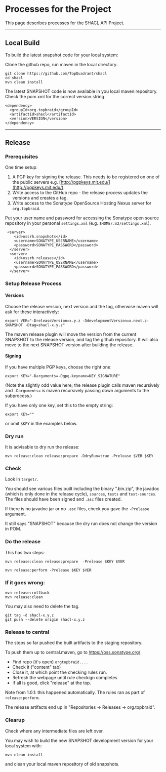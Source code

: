 # Processes for the Project

This page describes processes for the SHACL API Project.

----

## Local Build

To build the latest snapshot code for your local system:

Clone the github repo, run maven in the local directory:

```
git clone https://github.com/TopQuadrant/shacl
cd shacl
mvn clean install
```

The latest SNAPSHOT code is now available in you local maven
repository.  Check the pom.xml for the correct version string.

```
<dependency>
  <groupId>org.topbraid</groupId>
  <artifactId>shacl</artifactId>
  <version>VERSION</version>
</dependency>
```

----

## Release

### Prerequisites

One time setup:

1. A PGP key for signing the release. This needs to be registered on one
of the public servers e.g. [http://pgpkeys.mit.edu/](http://pgpkeys.mit.edu/).
1. Write access to the GitHub repo - the release process updates the
versions and creates a tag.
1. Write access to the Sonatype OpenSource Hosting Nexus server for `org.topbraid`.

Put your user name and password for accessing the Sonatype open source
repository in your personal `settings.xml` (e.g. `$HOME/.m2/settings.xml`).

```
 <server>
    <id>ossrh.snapshots</id>
    <username>SONATYPE_USERNAME</username>
    <password>SONATYPE_PASSWORD</password>
  </server>
  <server>
    <id>ossrh.releases</id>
    <username>SONATYPE_USERNAME</username>
    <password>SONATYPE_PASSWORD</password>
  </server>
```

### Setup Release Process

#### Versions

Choose the release version, next version and the tag, otherwise maven
will ask for these interactively:

```
export VER="-DreleaseVersion=x.y.z -DdevelopmentVersion=x.next.z-SNAPSHOT -Dtag=shacl-x.y.z"
```

The maven release plugin will move the version from the current SNAPSHOT
to the release version, and tag the github repository. It will also move
to the next SNAPSHOT version after building the release.

#### Signing

If you have multiple PGP keys, choose the right one:

`export KEY="-Darguments=-Dgpg.keyname=KEY_SIGNATURE"`

(Note the slightly odd value here; the release plugin calls maven
recursively and `-Darguments=` is maven recursively passing
down arguments to the subprocess.)

If you have only one key, set this to the empty string:

```
export KEY=""
```

or omit `$KEY` in the examples below.

### Dry run

It is advisable to dry run the release:
```
mvn release:clean release:prepare -DdryRun=true -Prelease $VER $KEY
```

### Check

Look in `target/`.

You should see various files built including the binary ".bin.zip", the
javadoc (which is only done in the release cycle), `sources`, `tests`
and `test-sources`. The files should have been signed and `.asc` files
created.

If there is no javadoc jar or no `.asc` files, check you gave the
`-Prelease` argument.

It still says "SNAPSHOT" because the dry run does not change the version in POM.

### Do the release

This has two steps:

`mvn release:clean release:prepare  -Prelease $KEY $VER`

`mvn release:perform -Prelease $KEY $VER`

### If it goes wrong:

`mvn release:rollback`  
`mvn release:clean`

You may also need to delete the tag.

`git tag -d shacl-x.y.z`  
`git push --delete origin shacl-x.y.z`

### Release to central

The steps so far pushed the built artifacts to the staging repository.

To push them up to central.maven, go to https://oss.sonatype.org/

* Find repo (it's open) `orgtopbraid....`
* Check it ("content" tab)
* Close it, at which point the checking rules run.
* Refresh the webpage until rule checkign completes.
* If all is good, click "release" at the top.

Note from 1.0.1: this happened automatically. The rules ran as part of `release:perform`.

The release artifacts end up in "Repositories -> Releases -> org.topbraid".

### Clearup

Check where any intermediate files are left over.

You may wish to build the new SNAPSHOT development version for your
local system with:

`mvn clean install`

and clean your local maven repository of old snapshots.
